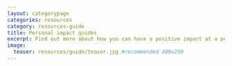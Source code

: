 ```yaml
---
layout: categorypage
categories: resources
category: resources-guide
title: Personal impact guides
excerpt: Find out more about how you can have a positive impact at a personal level.
image:
  teaser: resources/guide/teaser.jpg #recommended 400x250
---
```

